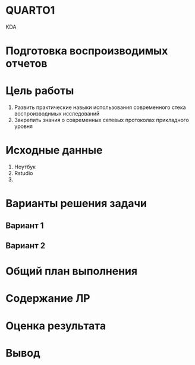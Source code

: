 # QUARTO1
KDA

# Подготовка воспроизводимых отчетов

# Цель работы

1.  Развить практические навыки использования современного стека
    воспроизводимых исследований
2.  Закрепить знания о современных сетевых протоколах прикладного уровня

# Исходные данные

1.  Ноутбук
2.  Rstudio
3.  

# Варианты решения задачи

## Вариант 1

## Вариант 2

# ️Общий план выполнения

# Содержание ЛР

# Оценка результата

# Вывод
